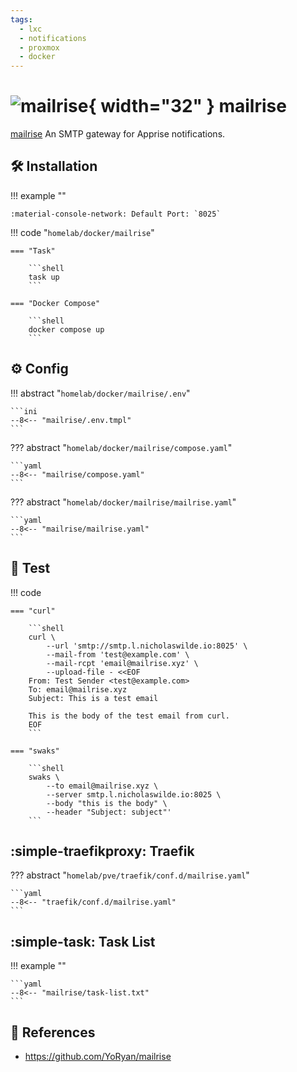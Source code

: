 ```yaml
---
tags:
  - lxc
  - notifications
  - proxmox
  - docker
---
```

# ![mailrise](https://raw.githubusercontent.com/YoRyan/mailrise/refs/heads/main/src/mailrise/asset/mailrise-info-128x128.png){ width="32" } mailrise

[mailrise][1] An SMTP gateway for Apprise notifications.

## :hammer_and_wrench: Installation

!!! example ""

    :material-console-network: Default Port: `8025`

!!! code "`homelab/docker/mailrise`"

    === "Task"
    
        ```shell
        task up
        ```

    === "Docker Compose"
    
        ```shell
        docker compose up
        ```

## :gear: Config

!!! abstract "`homelab/docker/mailrise/.env`"

    ```ini
    --8<-- "mailrise/.env.tmpl"
    ```

??? abstract "`homelab/docker/mailrise/compose.yaml`"

    ```yaml
    --8<-- "mailrise/compose.yaml"
    ```

??? abstract "`homelab/docker/mailrise/mailrise.yaml`"

    ```yaml
    --8<-- "mailrise/mailrise.yaml"
    ```

## :test_tube: Test

!!! code

    === "curl"

        ```shell
        curl \
            --url 'smtp://smtp.l.nicholaswilde.io:8025' \
            --mail-from 'test@example.com' \
            --mail-rcpt 'email@mailrise.xyz' \
            --upload-file - <<EOF
        From: Test Sender <test@example.com>
        To: email@mailrise.xyz
        Subject: This is a test email
    
        This is the body of the test email from curl.
        EOF
        ```

    === "swaks"

        ```shell
        swaks \
            --to email@mailrise.xyz \
            --server smtp.l.nicholaswilde.io:8025 \
            --body "this is the body" \
            --header "Subject: subject"'
        ```

## :simple-traefikproxy: Traefik

??? abstract "`homelab/pve/traefik/conf.d/mailrise.yaml`"

    ```yaml
    --8<-- "traefik/conf.d/mailrise.yaml"
    ```

## :simple-task: Task List

!!! example ""

    ```yaml
    --8<-- "mailrise/task-list.txt"
    ```

## :link: References

- <https://github.com/YoRyan/mailrise>

[1]: <https://github.com/YoRyan/mailrise>
